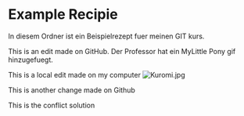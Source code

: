 # Example Recipie

In diesem Ordner ist ein Beispielrezept fuer meinen GIT kurs.

This is an edit made on GitHub. Der Professor hat ein MyLittle Pony gif hinzugefuegt. 

This is a local edit made on my computer 
![Kuromi.jpg](https://www.gifcen.com/wp-content/uploads/2023/04/kuromi-gif-7.gif)

This is another change made on Github

This is the conflict solution 